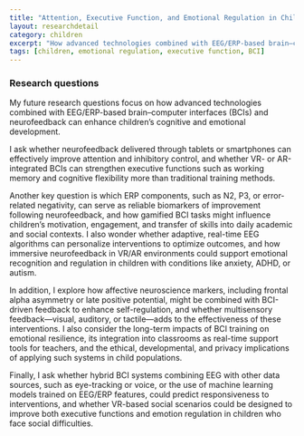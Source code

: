 ```yaml
---
title: "Attention, Executive Function, and Emotional Regulation in Children and Youth"
layout: researchdetail
category: children
excerpt: "How advanced technologies combined with EEG/ERP-based brain–computer interfaces (BCIs) and neurofeedback can enhance children and youth’s cognitive and emotional development."
tags: [children, emotional regulation, executive function, BCI]
---
```


### Research questions
My future research questions focus on how advanced technologies combined with EEG/ERP-based brain–computer interfaces (BCIs) and neurofeedback can enhance children’s cognitive and emotional development. 

I ask whether neurofeedback delivered through tablets or smartphones can effectively improve attention and inhibitory control, and whether VR- or AR-integrated BCIs can strengthen executive functions such as working memory and cognitive flexibility more than traditional training methods. 

Another key question is which ERP components, such as N2, P3, or error-related negativity, can serve as reliable biomarkers of improvement following neurofeedback, and how gamified BCI tasks might influence children’s motivation, engagement, and transfer of skills into daily academic and social contexts. I also wonder whether adaptive, real-time EEG algorithms can personalize interventions to optimize outcomes, and how immersive neurofeedback in VR/AR environments could support emotional recognition and regulation in children with conditions like anxiety, ADHD, or autism. 

In addition, I explore how affective neuroscience markers, including frontal alpha asymmetry or late positive potential, might be combined with BCI-driven feedback to enhance self-regulation, and whether multisensory feedback—visual, auditory, or tactile—adds to the effectiveness of these interventions. I also consider the long-term impacts of BCI training on emotional resilience, its integration into classrooms as real-time support tools for teachers, and the ethical, developmental, and privacy implications of applying such systems in child populations. 

Finally, I ask whether hybrid BCI systems combining EEG with other data sources, such as eye-tracking or voice, or the use of machine learning models trained on EEG/ERP features, could predict responsiveness to interventions, and whether VR-based social scenarios could be designed to improve both executive functions and emotion regulation in children who face social difficulties.

